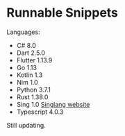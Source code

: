 # Runnable Snippets



Languages:

* C# 8.0
* Dart 2.5.0
* Flutter 1.13.9
* Go 1.13
* Kotlin 1.3
* Nim 1.0
* Python 3.7.1
* Rust 1.38.0
* Sing 1.0 [Singlang website](https://mdegirolami.wixsite.com/singlang)
* Typescript 4.0.3


Still updating.